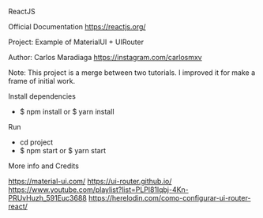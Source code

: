 ReactJS

Official Documentation
https://reactjs.org/

Project: Example of MaterialUI + UIRouter

Author: Carlos Maradiaga https://instagram.com/carlosmxv

Note: This project is a merge between two tutorials. I improved it for make a frame of initial work.

Install dependencies

- $ npm install or $ yarn install

Run

- cd project
- $ npm start or $ yarn start

More info and Credits

https://material-ui.com/
https://ui-router.github.io/
https://www.youtube.com/playlist?list=PLPl81lqbj-4Kn-PRUvHuzh_591Euc3688
https://herelodin.com/como-configurar-ui-router-react/


